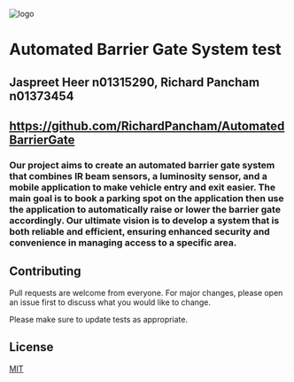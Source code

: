 ![logo](https://cdn.shopify.com/s/files/1/0537/7916/9453/articles/choosing-right-replacement-barrier-gate-arm-blog-post_1200x.jpg?v=1648761510)
# Automated Barrier Gate System test
## Jaspreet Heer n01315290, Richard Pancham n01373454
## https://github.com/RichardPancham/AutomatedBarrierGate
### Our project aims to create an automated barrier gate system that combines IR beam sensors, a luminosity sensor, and a mobile application to make vehicle entry and exit easier. The main goal is to book a parking spot on the application then use the application to automatically raise or lower the barrier gate accordingly. Our ultimate vision is to develop a system that is both reliable and efficient, ensuring enhanced security and convenience in managing access to a specific area.


## Contributing

Pull requests are welcome from everyone. For major changes, please open an issue first
to discuss what you would like to change.

Please make sure to update tests as appropriate.

## License

[MIT](https://choosealicense.com/licenses/mit/)

